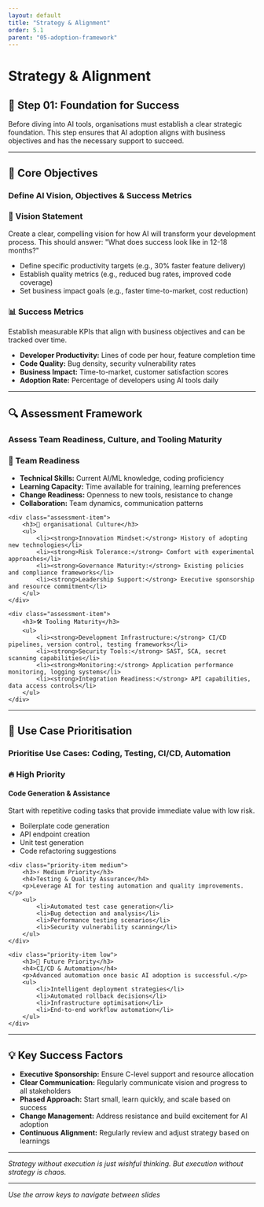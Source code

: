 ```yaml
---
layout: default
title: "Strategy & Alignment"
order: 5.1
parent: "05-adoption-framework"
---
```


# Strategy & Alignment

## 🎯 Step 01: Foundation for Success

Before diving into AI tools, organisations must establish a clear strategic foundation. This step ensures that AI adoption aligns with business objectives and has the necessary support to succeed.

---

## 🚀 Core Objectives

### **Define AI Vision, Objectives & Success Metrics**

<div class="objective-card">
    <h3>🎯 Vision Statement</h3>
    <p>Create a clear, compelling vision for how AI will transform your development process. This should answer: "What does success look like in 12-18 months?"</p>
    <ul>
        <li>Define specific productivity targets (e.g., 30% faster feature delivery)</li>
        <li>Establish quality metrics (e.g., reduced bug rates, improved code coverage)</li>
        <li>Set business impact goals (e.g., faster time-to-market, cost reduction)</li>
    </ul>
</div>

<div class="objective-card">
    <h3>📊 Success Metrics</h3>
    <p>Establish measurable KPIs that align with business objectives and can be tracked over time.</p>
    <ul>
        <li><strong>Developer Productivity:</strong> Lines of code per hour, feature completion time</li>
        <li><strong>Code Quality:</strong> Bug density, security vulnerability rates</li>
        <li><strong>Business Impact:</strong> Time-to-market, customer satisfaction scores</li>
        <li><strong>Adoption Rate:</strong> Percentage of developers using AI tools daily</li>
    </ul>
</div>

---

## 🔍 Assessment Framework

### **Assess Team Readiness, Culture, and Tooling Maturity**

<div class="assessment-grid">
    <div class="assessment-item">
        <h3>👥 Team Readiness</h3>
        <ul>
            <li><strong>Technical Skills:</strong> Current AI/ML knowledge, coding proficiency</li>
            <li><strong>Learning Capacity:</strong> Time available for training, learning preferences</li>
            <li><strong>Change Readiness:</strong> Openness to new tools, resistance to change</li>
            <li><strong>Collaboration:</strong> Team dynamics, communication patterns</li>
        </ul>
    </div>
    
    <div class="assessment-item">
        <h3>🏢 organisational Culture</h3>
        <ul>
            <li><strong>Innovation Mindset:</strong> History of adopting new technologies</li>
            <li><strong>Risk Tolerance:</strong> Comfort with experimental approaches</li>
            <li><strong>Governance Maturity:</strong> Existing policies and compliance frameworks</li>
            <li><strong>Leadership Support:</strong> Executive sponsorship and resource commitment</li>
        </ul>
    </div>
    
    <div class="assessment-item">
        <h3>🛠️ Tooling Maturity</h3>
        <ul>
            <li><strong>Development Infrastructure:</strong> CI/CD pipelines, version control, testing frameworks</li>
            <li><strong>Security Tools:</strong> SAST, SCA, secret scanning capabilities</li>
            <li><strong>Monitoring:</strong> Application performance monitoring, logging systems</li>
            <li><strong>Integration Readiness:</strong> API capabilities, data access controls</li>
        </ul>
    </div>
</div>

---

## 🎯 Use Case Prioritisation

### **Prioritise Use Cases: Coding, Testing, CI/CD, Automation**

<div class="use-case-priority">
    <div class="priority-item high">
        <h3>🔥 High Priority</h3>
        <h4>Code Generation & Assistance</h4>
        <p>Start with repetitive coding tasks that provide immediate value with low risk.</p>
        <ul>
            <li>Boilerplate code generation</li>
            <li>API endpoint creation</li>
            <li>Unit test generation</li>
            <li>Code refactoring suggestions</li>
        </ul>
    </div>
    
    <div class="priority-item medium">
        <h3>⚡ Medium Priority</h3>
        <h4>Testing & Quality Assurance</h4>
        <p>Leverage AI for testing automation and quality improvements.</p>
        <ul>
            <li>Automated test case generation</li>
            <li>Bug detection and analysis</li>
            <li>Performance testing scenarios</li>
            <li>Security vulnerability scanning</li>
        </ul>
    </div>
    
    <div class="priority-item low">
        <h3>🚀 Future Priority</h3>
        <h4>CI/CD & Automation</h4>
        <p>Advanced automation once basic AI adoption is successful.</p>
        <ul>
            <li>Intelligent deployment strategies</li>
            <li>Automated rollback decisions</li>
            <li>Infrastructure optimisation</li>
            <li>End-to-end workflow automation</li>
        </ul>
    </div>
</div>

---

## 💡 Key Success Factors

- **Executive Sponsorship:** Ensure C-level support and resource allocation
- **Clear Communication:** Regularly communicate vision and progress to all stakeholders
- **Phased Approach:** Start small, learn quickly, and scale based on success
- **Change Management:** Address resistance and build excitement for AI adoption
- **Continuous Alignment:** Regularly review and adjust strategy based on learnings

---

*Strategy without execution is just wishful thinking. But execution without strategy is chaos.*

---

*Use the arrow keys to navigate between slides*
